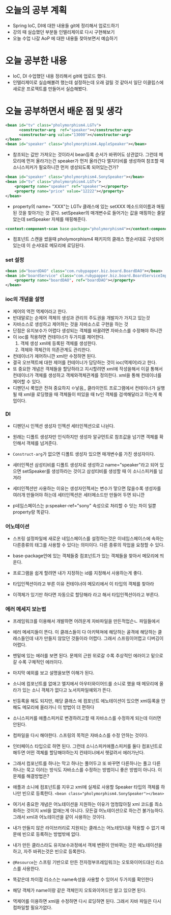 # 오늘의 공부 계획
* Spring IoC, DI에 대한 내용들 git에 정리해서 업로드하기
* 강의 때 실습했던 부분들 인텔리제이로 다시 구현해보기
* 오늘 수업 나갈 AoP 에 대한 내용들 찾아보면서 예습하기

# 오늘 공부한 내용
* IoC, DI 수업했던 내용 정리해서 git에 업로드 했다.
* 인텔리제이로 실습해볼려 했는데 설정하는데 오래 걸릴 것 같아서 일단 이클립스에 새로운 프로젝트를 만들어서 실습해봤다.

# 오늘 공부하면서 배운 점 및 생각
```xml
<bean id="tv" class="pholymorphism4.LGTv">
      <constructor-arg  ref="speaker"></constructor-arg>
      <constructor-arg value="13000"></constructor-arg>
</bean>
<bean id="speaker" class="pholymorphism4.AppleSpeaker"></bean>
```
* 참조되는 값만 가져오는 것이라서 bean등록 순서가 바뀌어도 상관없다.
그런데 메모리에 먼저 올라가는건 speaker가 먼저 올라간다 엘지티비를 생성하여 참조할 때 소니스피커가 필요하니깐  먼저 생성되도록 되어있는건가?


```xml
<bean id="speaker" class="pholymorphism4.SonySpeaker"></bean>
<bean id="tv" class="pholymorphism4.LGTv">
	<property name="speaker" ref="speaker"></property>
	<property name="price" value="12222"></property>
</bean> 
```
* property의 name= "XXX"는 LGTv 클래스에 있는 setXXX 메소드의이름과 매핑된 것을 찾아가는 것 같다.
setSpeaker의 매개변수로 들어가는 값을 매핑하는 줄알았는데 setSpeaker 자체를 매핑해준다.


```xml
<context:component-scan base-package="pholymorphism4"></context:component-scan>
```
* 컴포넌트 스캔을 썼을때  pholymorphism4 패키지의 클래스 명순서대로 구성되어있는데 이 순서대로 메모리에 로딩된다.

### set 설정
```xml
<bean id="boardDAO" class="com.rubypapper.biz.board.BoardDAO"></bean>
<bean id="boardService" class="com.rubypapper.biz.board.BoardServiceImpl">
	<property name="boardDAO", ref="boardDAO"></property>	      
</bean>
```
### ioc의 개념을 설명 
* 제어의 역전 역제어라고 한다. 
* 반대말로는 순제어 객체의 생성과 관리의 주도권을 개발자가 가지고 있는것
* 자바소스로 생성하고 제어하는 것을 자바소스로 구현을 하는 것
* 단점은 유지보수가 어렵다 생성되는 객체를 바꿀려면 자바소스를 수정해야 하니깐
* 이 ioc를 적용하면 컨테이너가 두가지를 제어한다.
  1. 객체 생성 xml에 등록된 객체를 생성한다.
  2. 객체와 객체간의 의존관계도 관리한다.
* 컨테이너가 제어하니깐 xml만 수정하면 된다.
* 결국 오브젝트에 대한 제어를 컨테이너가 담당하는 것이 ioc(역제어)라고 한다.
* 또 중요한 개념은 객체들을 할당하라고 지시할려면 xml에 작성을해서 이걸 통해서 컨테이너가 객체를 생성하고 객체와객체관계를 정의한다.
xml을 통해 컨테이너를 제어할 수 있다.
* 디펜던시 룩업은 전혀 중요하지 ㅇ낳음,, 클라이언트 프로그램에서 컨테이너가 실행될 때 xml을 로딩했을 때 객체들이 떠있을 때 tv인 객체를 검색해달라고 하는게 룩업이다.

### DI
* 디펜던시 인젝션 생성자 인젝션 세터인젝션으로 나뉜다.
* 원래는 디폴트 생성자만  인식하지만 생성자 알규먼트로 참조값을 넘기면 객체를 확인해서 객체를 넘겨준다. 
* `Construct-arg`가 없으면 디폴트 생성자 있으면 매개변수를 가진 생성자이다.

* 새터인젝션 삼성티비를 디폴트 생성자로 생성하고 name="speaker"라고 되어 있으면
setSpeaker를 생성하라는 것이고 삼성티비를 생성할 때 이 소니스피커를 넘겨라
* 세터인젝션만 사용하는 이유는 생성자인젝셔는 변수가 맣으면 많을수록 생성자를 여러개 만들어야 하는데 세터인젝션은 세터메소드만 만들어 두면  되니깐 

* p네임스페이스는 p:speaker-ref="sony" 속성으로 처리할 수 잇는 차이 일뿐 property랑 똑같다.

### 어노테이션
* 스프링 설정파일에 새로운 네임스페이스를 설정하는것은 이네임스페이스에 속하는 다른종류의 태그를 사용할 수 있다는 의미이다. 다른 종류의 작업을 요청할 수 있다.
* base-package안에 있는 객체들중 컴포넌트가 있는 객체들을 찾아서 메모리에 띄운다.
* 프로그램을 쉽게 할려면 내가 지정하는 id를 지정해서 사용하는게 좋다.

* 타입인젝션이라고 부른 이유 컨테이너야 메모리에서 이 타입의 객체를 찾아라
* 이객체가 있기만 하다면 자동으로 할당해라 라고 해서 타입인젝션이라고 부른다.

### 에러 메세지 보는법 
* 프레임워크를 이용해서 개발하면 어려운게 자바파일을 만든적업슨ㄴ 파일들에서
* 에러 메세지들이 뜬다. 이 클래스들이 다 아키텍쳐에 해당하는 골격에 해당하는 클래스들인데 내가 만들지 않았던 것들이라 어렵다. 그래서 스프링이어렵고 디버깅이 어렵다.

* 맨밑에 있는 에러를 보면 된다. 문제의 근원 위로갈 수록 추상적인 에러이고 밑으로갈 수록 구체적인 에러이다.
* 마지막 예외를 보고 설명을보면 이해가 된다.

* 소니에 컴포넌트를 없애고 엘지에서 아우터와이어드를 소니로 했을 때 메모리에 올라가 있는 소니 객체가 없다고 노서치파일예외가 뜬다.
* 빈등록을 해도 되지만, 해당 클래스 에 컴포넌트 에노테이션이 있으면 xml등록을 안해도 메모리에 올라가니 이 방법이 더 편하다
* 소니스피커를 애플스피커로 변경하려고할 때 자바소스를 수정하게 되는데 이러면 안된다.
* 컴파일을 다시 해야한다. 스프링의 목적은 자바소스를 수정 안하는 것이다.
* 인터페이스 타입으로 하면 된다. 그런데 소니스피커애플스피커를 둘다 컴포넌트로 해두면 어떤 객체를 할당해야하는지 컨테이너에서 헷갈려서 에러가난다.

* 그래서 컴포넌트를 하나는 막고 하나는 풀어두고 또 바꾸면 다른하나는 풀고 다른 하나는 묵고 이러는 방식도 자바소스를 수정하는 방법이니 좋은 방법이 아니다. 이문제를 해결방법은?
* 애플과 소니에 컴포넌트를 지우고 xml에  실제로 사용할 Speaker 타입의 객체를 하나만 빈으로 등록한다. 
 `<bean class="pholymorphism4.SonySpeaker"></bean>`
* 여기서 중요한 개념은 어노테이션을 지원하는 이유가 엄청많아질 xml 코드를 최소화하는 것이지 xml을 없애는게 아니다. 모든걸 어노테이션으로 하는건 불가능하다.
그래서 xml과 어노테이션을 같이 사용하는 것이다.

*  내가 만들지 않은 라이브러리로 지원되는 클래스는 어노테잇녀을 적용할 수 없기 때문에 빈으로 등록하는 방법밖에 없다.

* 내가 만든 클라스라도 유지보수과정에서 객체 변환이 안바뀌는 것은 에노테이션을 하고, 자주 바뀌는것은 빈으로 등록한다.

* `@Resource`는  스프링 기반으로 만든 전자정부프레임워크는 오토와이어드대신 리소스를 사용한다.
* 똑같은데 차이점 리소스는 name속성을 사용할 수 있어서 두가지를 확인한다
* 해당 객체가 name이랑 같은 객체인지 오토와이어드만 알고 있으면 된다.

* 역제어를 이용하면 xml을 수정하면 다시 로딩하면 된다. 그래서 자바 파일은 다시 컴파일할 필요가없다.